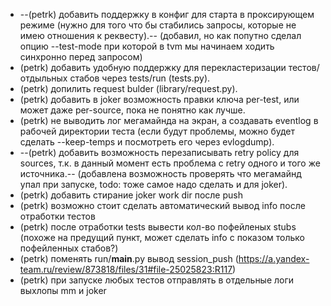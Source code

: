 * --(petrk) добавить поддержку в конфиг для старта в проксирующем режиме (нужно для того что бы стабились запросы, которые не имею отношения к реквесту).-- (добавил, но как попутно сделал опцию --test-mode при которой в tvm мы начинаем ходить синхронно перед запросом)
* (petrk) добавить удобную поддержку для перекластеризации тестов/отдыльных стабов через tests/run (tests.py).
* (petrk) допилить request bulder (library/request.py).
* (petrk) добавить в joker возможность правки ключа per-test, или может даже per-source, пока не понятно как лучше.
* (petrk) не выводить лог мегамайнда на экран, а создавать eventlog в рабочей директории теста (если будут проблемы, можно будет сделать --keep-temps и посмотреть его через evlogdump).
* --(petrk) добавить возможность перезаписывать retry policy для sources, т.к. в данный момент есть проблема с retry одного и того же источника.-- (добавлена возможность проверять что мегамайнд упал при запуске, todo: тоже самое надо сделать и для joker).
* (petrk) добавить стирание joker work dir после push
* (petrk) возможно стоит сделать автоматический вывод info после отработки тестов
* (petrk) после отработки tests вывести кол-во пофейленых stubs (похоже на предущий пункт, может сделать info с показом только пофейленных стабов?)
* (petrk) поменять run/__main__.py вывод session_push (https://a.yandex-team.ru/review/873818/files/31#file-25025823:R117)
* (petrk) при запуске любых тестов отправлять в отдельные логи выхлопы mm и joker
